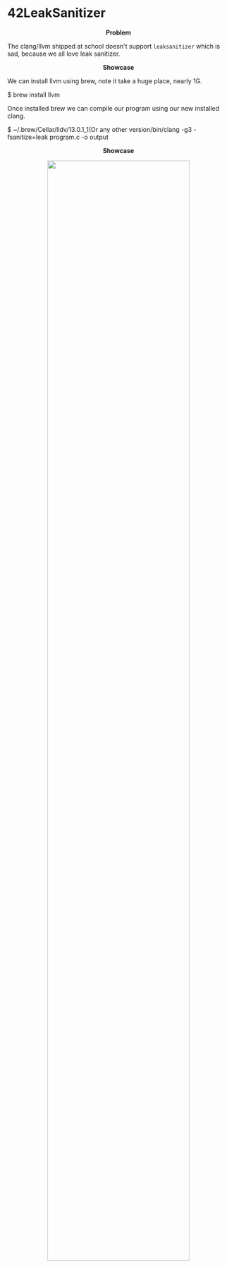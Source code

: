 # 42LeakSanitizer


<p align="center">
  <b> Problem </b>
</p>

The clang/llvm shipped at school doesn't support `leaksanitizer` which is sad, because we all love leak sanitizer.

<p align="center">
  <b> Showcase </b>
</p>

We can install llvm using brew, note it take a huge place, nearly 1G.

$ brew install llvm

Once installed brew we can compile our program using our new installed clang.

$ ~/.brew/Cellar/lldv/13.0.1_1(Or any other version/bin/clang -g3 -fsanitize=leak program.c -o output

<p align="center">
  <b> Showcase </b>
</p>

<p align="center">
  <img width="80%" src="https://github.com/ioscreams/42LeakSanitizer/blob/main/showcase/showcase.png">
</p>

